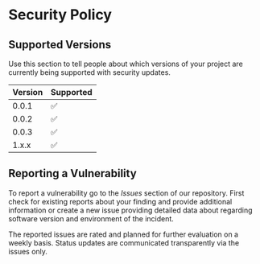 # Security Policy

## Supported Versions

Use this section to tell people about which versions of your project are
currently being supported with security updates.

| Version | Supported          |
| ------- | ------------------ |
| 0.0.1   | :white_check_mark: |
| 0.0.2   | :white_check_mark: |
| 0.0.3   | :white_check_mark: |
| 1.x.x   | :white_check_mark: |

## Reporting a Vulnerability

To report a vulnerability go to the _Issues_ section of our repository.
First check for existing reports about your finding and provide additional
information or create a new issue providing detailed data about regarding
software version and environment of the incident.

The reported issues are rated and planned for further evaluation on a weekly
basis. Status updates are communicated transparently via the issues only.
